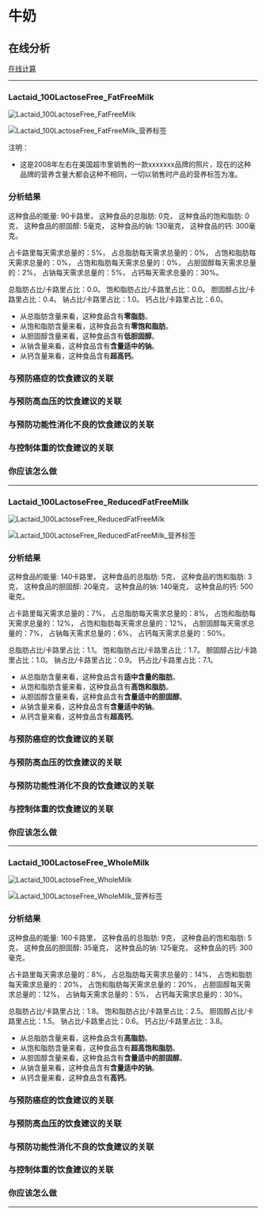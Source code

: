 # 牛奶

## 在线分析

[在线计算](https://jsfiddle.net/quanbinn/f6y5jb8p/)

--------------------

### Lactaid_100LactoseFree_FatFreeMilk

![Lactaid_100LactoseFree_FatFreeMilk](/images/天然食品的分析/牛奶/Lactaid_100LactoseFree_FatFreeMilk.jpg)

![Lactaid_100LactoseFree_FatFreeMilk_营养标签](/images/天然食品的分析/牛奶/Lactaid_100LactoseFree_FatFreeMilk_营养标签.jpg)

注明：

- 这是2008年左右在美国超市里销售的一款xxxxxxx品牌的照片，现在的这种品牌的营养含量大都会这种不相同，一切以销售时产品的营养标签为准。

### 分析结果

这种食品的能量: 90卡路里， 这种食品的总脂肪: 0克， 这种食品的饱和脂肪: 0克， 这种食品的胆固醇: 5毫克， 这种食品的钠: 130毫克， 这种食品的钙: 300毫克。

占卡路里每天需求总量的：5%， 占总脂肪每天需求总量的：0%， 占饱和脂肪每天需求总量的：0%， 占饱和脂肪每天需求总量的：0%， 占胆固醇每天需求总量的：2%， 占钠每天需求总量的：5%， 占钙每天需求总量的：30%。

总脂肪占比/卡路里占比：0.0。 饱和脂肪占比/卡路里占比：0.0。 胆固醇占比/卡路里占比：0.4。 钠占比/卡路里占比：1.0。 钙占比/卡路里占比：6.0。

- 从总脂肪含量来看，这种食品含有**零脂肪**。
- 从饱和脂肪含量来看，这种食品含有**零饱和脂肪**。
- 从胆固醇含量来看，这种食品含有**低胆固醇**。
- 从钠含量来看，这种食品含有**含量适中的钠**。
- 从钙含量来看，这种食品含有**超高钙**。

### 与预防癌症的饮食建议的关联

### 与预防高血压的饮食建议的关联

### 与预防功能性消化不良的饮食建议的关联

### 与控制体重的饮食建议的关联

### 你应该怎么做

---------------------

### Lactaid_100LactoseFree_ReducedFatFreeMilk

![Lactaid_100LactoseFree_ReducedFatFreeMilk](/images/天然食品的分析/牛奶/Lactaid_100LactoseFree_ReducedFatFreeMilk.jpg)

![Lactaid_100LactoseFree_ReducedFatFreeMilk_营养标签](/images/天然食品的分析/牛奶/Lactaid_100LactoseFree_ReducedFatFreeMilk_营养标签.jpg)

### 分析结果

这种食品的能量: 140卡路里， 这种食品的总脂肪: 5克， 这种食品的饱和脂肪: 3克， 这种食品的胆固醇: 20毫克， 这种食品的钠: 140毫克， 这种食品的钙: 500毫克。

占卡路里每天需求总量的：7%， 占总脂肪每天需求总量的：8%， 占饱和脂肪每天需求总量的：12%， 占饱和脂肪每天需求总量的：12%， 占胆固醇每天需求总量的：7%， 占钠每天需求总量的：6%， 占钙每天需求总量的：50%。

总脂肪占比/卡路里占比：1.1。 饱和脂肪占比/卡路里占比：1.7。 胆固醇占比/卡路里占比：1.0。 钠占比/卡路里占比：0.9。 钙占比/卡路里占比：7.1。

- 从总脂肪含量来看，这种食品含有**适中含量的脂肪**。
- 从饱和脂肪含量来看，这种食品含有**高饱和脂肪**。
- 从胆固醇含量来看，这种食品含有**含量适中的胆固醇**。
- 从钠含量来看，这种食品含有**含量适中的钠**。
- 从钙含量来看，这种食品含有**超高钙**。

### 与预防癌症的饮食建议的关联

### 与预防高血压的饮食建议的关联

### 与预防功能性消化不良的饮食建议的关联

### 与控制体重的饮食建议的关联

### 你应该怎么做

---------------------

### Lactaid_100LactoseFree_WholeMilk

![Lactaid_100LactoseFree_WholeMilk](/images/天然食品的分析/牛奶/Lactaid_100LactoseFree_WholeMilk.jpg)

![Lactaid_100LactoseFree_WholeMilk_营养标签](/images/天然食品的分析/牛奶/Lactaid_100LactoseFree_WholeMilk_营养标签.jpg)

### 分析结果

这种食品的能量: 160卡路里， 这种食品的总脂肪: 9克， 这种食品的饱和脂肪: 5克， 这种食品的胆固醇: 35毫克， 这种食品的钠: 125毫克， 这种食品的钙: 300毫克。

占卡路里每天需求总量的：8%， 占总脂肪每天需求总量的：14%， 占饱和脂肪每天需求总量的：20%， 占饱和脂肪每天需求总量的：20%， 占胆固醇每天需求总量的：12%， 占钠每天需求总量的：5%， 占钙每天需求总量的：30%。

总脂肪占比/卡路里占比：1.8。 饱和脂肪占比/卡路里占比：2.5。 胆固醇占比/卡路里占比：1.5。 钠占比/卡路里占比：0.6。 钙占比/卡路里占比：3.8。

- 从总脂肪含量来看，这种食品含有**高脂肪**。
- 从饱和脂肪含量来看，这种食品含有**超高饱和脂肪**。
- 从胆固醇含量来看，这种食品含有**含量适中的胆固醇**。
- 从钠含量来看，这种食品含有**含量适中的钠**。
- 从钙含量来看，这种食品含有**高钙**。

### 与预防癌症的饮食建议的关联

### 与预防高血压的饮食建议的关联

### 与预防功能性消化不良的饮食建议的关联

### 与控制体重的饮食建议的关联

### 你应该怎么做

---------------------


